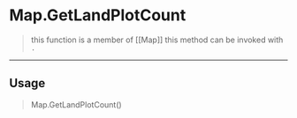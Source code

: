 # Map.GetLandPlotCount
> this function is a member of [[Map]]
> this method can be invoked with `.`
-----
## Usage
> Map.GetLandPlotCount()

